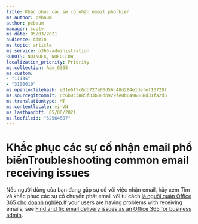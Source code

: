 ```yaml
---
title: Khắc phục các sự cố nhận email phổ biến
ms.author: pebaum
author: pebaum
manager: scotv
ms.date: 05/03/2021
audience: Admin
ms.topic: article
ms.service: o365-administration
ROBOTS: NOINDEX, NOFOLLOW
localization_priority: Priority
ms.collection: Adm_O365
ms.custom:
- "11135"
- "3100010"
ms.openlocfilehash: e31e6f5c6db727a00d56c48d284e1defef10728f
ms.sourcegitcommit: 6c6b0c3885f33b08db929fe0b6496508d31fa2d6
ms.translationtype: MT
ms.contentlocale: vi-VN
ms.lasthandoff: 05/06/2021
ms.locfileid: "52564507"
---
```

# <a name="troubleshooting-common-email-receiving-issues"></a><span data-ttu-id="e999c-102">Khắc phục các sự cố nhận email phổ biến</span><span class="sxs-lookup"><span data-stu-id="e999c-102">Troubleshooting common email receiving issues</span></span>

<span data-ttu-id="e999c-103">Nếu người dùng của bạn đang gặp sự cố với việc nhận email, hãy xem Tìm và khắc phục các sự cố chuyển phát email với tư cách [là người quản Office 365 cho doanh nghiệp.](https://docs.microsoft.com/exchange/troubleshoot/email-delivery/email-delivery-issues)</span><span class="sxs-lookup"><span data-stu-id="e999c-103">If your users are having problems with receiving emails, see [Find and fix email delivery issues as an Office 365 for business admin](https://docs.microsoft.com/exchange/troubleshoot/email-delivery/email-delivery-issues).</span></span>